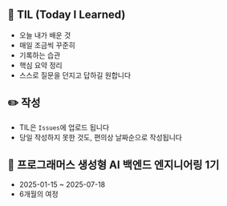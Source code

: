 ## 📝 TIL (Today I Learned)

- 오늘 내가 배운 것
- 매일 조금씩 꾸준히
- 기록하는 습관
- 핵심 요약 정리
- 스스로 질문을 던지고 답하길 원합니다

## ✏️ 작성

- TIL은 `Issues`에 업로드 됩니다
- 당일 작성하지 못한 것도, 편의상 날짜순으로 작성됩니다


## 📌 프로그래머스 생성형 AI 백엔드 엔지니어링 1기

- 2025-01-15 ~ 2025-07-18
- 6개월의 여정

